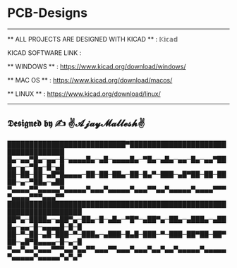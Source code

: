 # PCB-Designs 

--------------------------------------------------------------------------------------------------------

** ALL PROJECTS ARE DESIGNED WITH KICAD ** : 𝕂𝕚𝕔𝕒𝕕

KICAD SOFTWARE LINK : 

** WINDOWS ** : https://www.kicad.org/download/windows/

** MAC OS **  : https://www.kicad.org/download/macos/

** LINUX **   : https://www.kicad.org/download/linux/

---------------------------------------------------------------------------------------------------------

𝕯𝖊𝖘𝖎𝖌𝖓𝖊𝖉 𝖇𝖞 ✍
✌𝓐𝓳𝓪𝔂𝓜𝓪𝓵𝓵𝓮𝓼𝓱✌
---------------------------------------------------------------------------------------------------------

███████████████████████████▀███████████████████████████████████
█▄─▄▄▀█▄─▄▄─█─▄▄▄▄█▄─▄█─▄▄▄▄█▄─▀█▄─▄█▄─▄▄─█▄─▄▄▀███▄─▄─▀█▄─█─▄█
██─██─██─▄█▀█▄▄▄▄─██─██─██▄─██─█▄▀─███─▄█▀██─██─████─▄─▀██▄─▄██
▀▄▄▄▄▀▀▄▄▄▄▄▀▄▄▄▄▄▀▄▄▄▀▄▄▄▄▄▀▄▄▄▀▀▄▄▀▄▄▄▄▄▀▄▄▄▄▀▀▀▀▄▄▄▄▀▀▀▄▄▄▀▀
███████████████████████████████████████████████████████████████████
██▀▄─████▄─▄██▀▄─██▄─█─▄█▄─▀█▀─▄██▀▄─██▄─▄███▄─▄███▄─▄▄─█─▄▄▄▄█─█─█
██─▀─██─▄█─███─▀─███▄─▄███─█▄█─███─▀─███─██▀██─██▀██─▄█▀█▄▄▄▄─█─▄─█
▀▄▄▀▄▄▀▄▄▄▀▀▀▄▄▀▄▄▀▀▄▄▄▀▀▄▄▄▀▄▄▄▀▄▄▀▄▄▀▄▄▄▄▄▀▄▄▄▄▄▀▄▄▄▄▄▀▄▄▄▄▄▀▄▀▄▀

